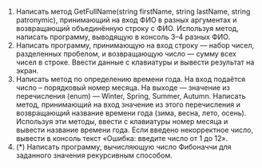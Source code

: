 1. Написать метод GetFullName(string firstName, string lastName, string
patronymic), принимающий на вход ФИО в разных аргументах и возвращающий
объединённую строку с ФИО. Используя метод, написать программу, выводящую в консоль
3–4 разных ФИО.
2. Написать программу, принимающую на вход строку — набор чисел, разделенных пробелом, и
возвращающую число — сумму всех чисел в строке. Ввести данные с клавиатуры и вывести
результат на экран.
3. Написать метод по определению времени года. На вход подаётся число – порядковый номер
месяца. На выходе — значение из перечисления (enum) — Winter, Spring, Summer,
Autumn. Написать метод, принимающий на вход значение из этого перечисления и
возвращающий название времени года (зима, весна, лето, осень). Используя эти методы,
ввести с клавиатуры номер месяца и вывести название времени года. Если введено
некорректное число, вывести в консоль текст «Ошибка: введите число от 1 до 12».
4. (*) Написать программу, вычисляющую число Фибоначчи для заданного значения
рекурсивным способом.
